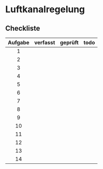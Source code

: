 # Luftkanalregelung

## Checkliste
| Aufgabe | verfasst | geprüft | todo |
|:-------:|:--------:|:-------:|:----:|
|  1      |          |         |      |
|  2      |          |         |      |
|  3      |          |         |      |
|  4      |          |         |      |
|  5      |          |         |      |
|  6      |          |         |      |
|  7      |          |         |      |
|  8      |          |         |      |
|  9      |          |         |      |
| 10      |          |         |      |
| 11      |          |         |      |
| 12      |          |         |      |
| 13      |          |         |      |
| 14      |          |         |      |
